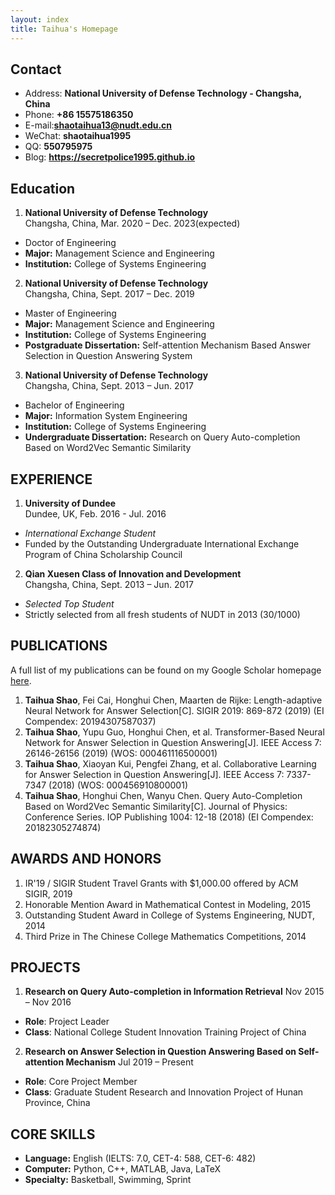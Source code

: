 ```yaml
---
layout: index
title: Taihua's Homepage
---
```

## Contact

- Address: **National University of Defense Technology - Changsha, China**
- Phone: **+86 15575186350**
- E-mail:**shaotaihua13@nudt.edu.cn**
- WeChat: **shaotaihua1995**
- QQ: **550795975**
- Blog: **<https://secretpolice1995.github.io>**

## Education

1. **National University of Defense Technology**  
Changsha, China, Mar. 2020 – Dec. 2023(expected)
- Doctor of Engineering
- **Major:** Management Science and Engineering
- **Institution:** College of Systems Engineering

2. **National University of Defense Technology**  
Changsha, China, Sept. 2017 – Dec. 2019
- Master of Engineering
- **Major:** Management Science and Engineering
- **Institution:** College of Systems Engineering
- **Postgraduate Dissertation:** Self-attention Mechanism Based Answer Selection in Question Answering System

3. **National University of Defense Technology**  
Changsha, China, Sept. 2013 – Jun. 2017
- Bachelor of Engineering
- **Major:** Information System Engineering
- **Institution:** College of Systems Engineering
- **Undergraduate Dissertation:** Research on Query Auto-completion Based on Word2Vec Semantic Similarity

## EXPERIENCE

1. **University of Dundee**  
Dundee, UK, Feb. 2016 - Jul. 2016
- _International Exchange Student_
- Funded by the Outstanding Undergraduate International Exchange Program of China Scholarship Council 

2. **Qian Xuesen Class of Innovation and Development**  
Changsha, China, Sept. 2013 – Jun. 2017
- _Selected Top Student_
- Strictly selected from all fresh students of NUDT in 2013 (30/1000)

## PUBLICATIONS

A full list of my publications can be found on my Google Scholar homepage [here](https://scholar.google.com.hk/citations?hl=zh-CN&pli=1&user=WAxqU1MAAAAJ).

1. **Taihua Shao**, Fei Cai, Honghui Chen, Maarten de Rijke: Length-adaptive Neural Network for Answer Selection[C]. SIGIR 2019: 869-872 (2019) (EI Compendex: 20194307587037)
2. **Taihua Shao**, Yupu Guo, Honghui Chen, et al. Transformer-Based Neural Network for Answer Selection in Question Answering[J]. IEEE Access 7: 26146-26156 (2019) (WOS: 000461116500001)
3. **Taihua Shao**, Xiaoyan Kui, Pengfei Zhang, et al. Collaborative Learning for Answer Selection in Question Answering[J]. IEEE Access 7: 7337-7347 (2018) (WOS: 000456910800001)
4. **Taihua Shao**, Honghui Chen, Wanyu Chen. Query Auto-Completion Based on Word2Vec Semantic Similarity[C]. Journal of Physics: Conference Series. IOP Publishing 1004: 12-18 (2018) (EI Compendex: 20182305274874)

## AWARDS AND HONORS

1. IR'19 / SIGIR Student Travel Grants with $1,000.00 offered by ACM SIGIR, 2019
2. Honorable Mention Award in Mathematical Contest in Modeling, 2015
3. Outstanding Student Award in College of Systems Engineering, NUDT, 2014
4. Third Prize in The Chinese College Mathematics Competitions, 2014

## PROJECTS

1. **Research on Query Auto-completion in Information Retrieval**	Nov 2015 – Nov 2016
- **Role**: Project Leader
- **Class**: National College Student Innovation Training Project of China

2. **Research on Answer Selection in Question Answering Based on Self-attention Mechanism**	Jul 2019 – Present
- **Role**: Core Project Member
- **Class**: Graduate Student Research and Innovation Project of Hunan Province, China

## CORE SKILLS

- **Language:** English (IELTS: 7.0, CET-4: 588, CET-6: 482)
- **Computer:** Python, C++, MATLAB, Java, LaTeX
- **Specialty:** Basketball, Swimming, Sprint

